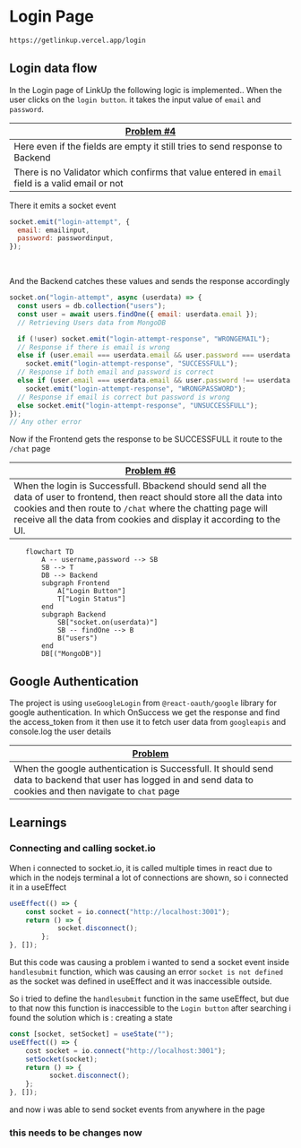 # Login Page

```bash
https://getlinkup.vercel.app/login
```

## Login data flow

In the Login page of LinkUp the following logic is implemented..
When the user clicks on the `login button`. it takes the input value of `email` and `password`.

| [Problem #4](https://github.com/arpittyagirocks/LinkUp/issues/4)                                 |
| ------------------------------------------------------------------------------------------------ |
| Here even if the fields are empty it still tries to send response to Backend                     |
| There is no Validator which confirms that value entered in `email` field is a valid email or not |

There it emits a socket event

```javascript
socket.emit("login-attempt", {
  email: emailinput,
  password: passwordinput,
});
```

<br/>

And the Backend catches these values and sends the response accordingly

```javascript
socket.on("login-attempt", async (userdata) => {
  const users = db.collection("users");
  const user = await users.findOne({ email: userdata.email });
  // Retrieving Users data from MongoDB

  if (!user) socket.emit("login-attempt-response", "WRONGEMAIL");
  // Response if there is email is wrong
  else if (user.email === userdata.email && user.password === userdata.password)
    socket.emit("login-attempt-response", "SUCCESSFULL");
  // Response if both email and password is correct
  else if (user.email === userdata.email && user.password !== userdata.password)
    socket.emit("login-attempt-response", "WRONGPASSWORD");
  // Response if email is correct but password is wrong
  else socket.emit("login-attempt-response", "UNSUCCESSFULL");
});
// Any other error
```

Now if the Frontend gets the response to be SUCCESSFULL it route to the `/chat` page

| [Problem #6](https://github.com/arpittyagirocks/LinkUp/issues/6)                                                                                                                                                                                                     |
| -------------------------------------------------------------------------------------------------------------------------------------------------------------------------------------------------------------------------------------------------------------------- |
| When the login is Successfull. Bbackend should send all the data of user to frontend, then react should store all the data into cookies and then route to `/chat` where the chatting page will receive all the data from cookies and display it according to the UI. |

```mermaid
    flowchart TD
        A -- username,password --> SB
        SB --> T
        DB --> Backend
        subgraph Frontend
            A["Login Button"]
            T["Login Status"]
        end
        subgraph Backend
            SB["socket.on(userdata)"]
            SB -- findOne --> B
            B("users")
        end
        DB[("MongoDB")]
```

## Google Authentication

The project is using `useGoogleLogin` from `@react-oauth/google` library for google authentication.
In which OnSuccess we get the response and find the access_token from it
then use it to fetch user data from `googleapis` and console.log the user details

| [Problem](https://github.com/users/arpittyagirocks/projects/3/views/1?pane=issue&itemId=31673954)                                                               |
| --------- |
| When the google authentication is Successfull. It should send data to backend that user has logged in and send data to cookies and then navigate to `chat` page |

## Learnings

### Connecting and calling socket.io
When i connected to socket.io, it is called multiple times in react due to which in the nodejs terminal a lot of connections are shown, so i connected it in a useEffect
```javascript
useEffect(() => {
    const socket = io.connect("http://localhost:3001");
    return () => {  
            socket.disconnect();
        };
}, []);
```
But this code was causing a problem i wanted to send a socket event inside `handlesubmit` function, which was causing an error `socket is not defined` as the socket was defined in useEffect and it was inaccessible outside.

So i tried to define the `handlesubmit` function in the same useEffect, but due to that now this function is inaccessible to the `Login button`
after searching i found the solution which is : creating a state
```javascript
const [socket, setSocket] = useState("");
useEffect(() => {
    cost socket = io.connect("http://localhost:3001");
    setSocket(socket);
    return () => {
          socket.disconnect();
    };
}, []);
```
and now i was able to send socket events from anywhere in the page
### this needs to be changes now
